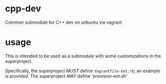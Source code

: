 # cpp-dev
Common submodule for C++ dev on unbuntu via vagrant

# usage
This is intended to be used as a submodule with some customizations in the superproject.

Specifically, the superproject *MUST* define `Vagrantfile-ext.rb`; an example is provided.
The superproject *MAY* define 'provision-ext.sh'

